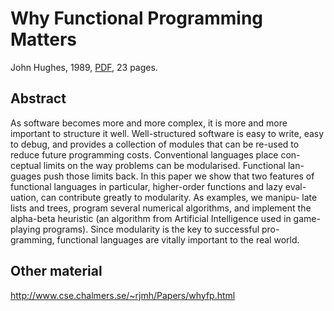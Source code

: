 # Why Functional Programming Matters 

John Hughes, 1989, [PDF](http://www.cse.chalmers.se/~rjmh/Papers/whyfp.pdf), 23 pages. 

## Abstract

As software becomes more and more complex, it is more and more
important to structure it well. Well-structured software is easy to write,
easy to debug, and provides a collection of modules that can be re-used
to reduce future programming costs. Conventional languages place con-
ceptual limits on the way problems can be modularised. Functional lan-
guages push those limits back. In this paper we show that two features of
functional languages in particular, higher-order functions and lazy eval-
uation, can contribute greatly to modularity. As examples, we manipu-
late lists and trees, program several numerical algorithms, and implement
the alpha-beta heuristic (an algorithm from Artificial Intelligence used in
game-playing programs). Since modularity is the key to successful pro-
gramming, functional languages are vitally important to the real world.

## Other material

http://www.cse.chalmers.se/~rjmh/Papers/whyfp.html

